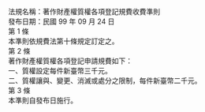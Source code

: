 法規名稱：著作財產權質權各項登記規費收費準則  
發布日期：民國 99 年 09 月 24 日  
第 1 條  
本準則依規費法第十條規定訂定之。  
第 2 條  
著作財產權質權各項登記申請規費如下：  
一、質權設定每件新臺幣三千元。  
二、質權讓與、變更、消滅或處分之限制，每件新臺幣二千元。  
第 3 條  
本準則自發布日施行。  


